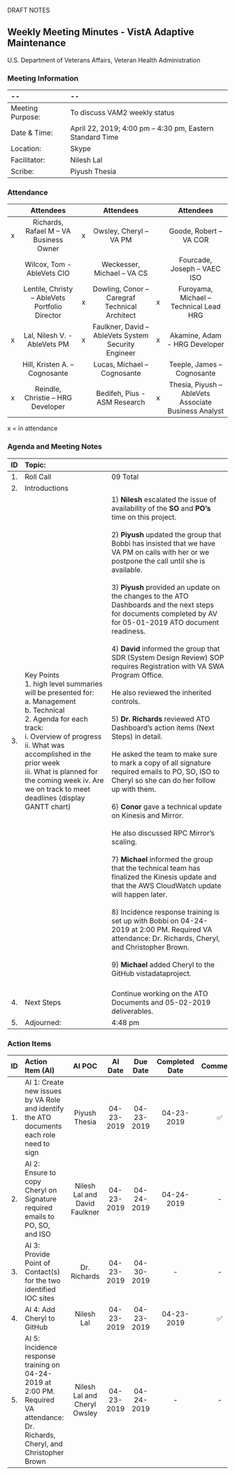 DRAFT NOTES

## Weekly Meeting Minutes  - VistA Adaptive Maintenance
U.S. Department of Veterans Affairs, Veteran Health Administration


### Meeting Information
| -- | -- |
|:---|:---|
| Meeting Purpose: | To discuss VAM2 weekly status  |
| Date & Time: | April 22, 2019; 4:00 pm – 4:30 pm, Eastern Standard Time |
| Location:	| Skype | 
| Facilitator:	| Nilesh Lal |
| Scribe: | Piyush Thesia |


### Attendance

|  | Attendees |  | Attendees	|  | Attendees |
|:---:|:---:|:---:|:---:|:---:|:---:|
| x | Richards, Rafael M – VA Business Owner | x | Owsley, Cheryl – VA PM |  | Goode, Robert – VA COR |
|   | Wilcox, Tom - AbleVets CIO |  | Weckesser, Michael – VA CS |  | Fourcade, Joseph – VAEC ISO |
|  | Lentile, Christy – AbleVets Portfolio Director | x | Dowling, Conor – Caregraf Technical Architect | x | Furoyama, Michael – Technical Lead HRG | 
| x | Lal, Nilesh V. - AbleVets PM | x | Faulkner, David – AbleVets System Security Engineer | x | Akamine, Adam - HRG Developer |
|  | Hill, Kristen A. – Cognosante |  | Lucas, Michael – Cognosante  |  | Teeple, James – Cognosante |
| x | Reindle, Christie – HRG Developer |  | Bedifeh, Pius - ASM Research  | x | Thesia, Piyush – AbleVets Associate Business Analyst |

x = in attendance




### Agenda and Meeting Notes

| ID | Topic: |  |
|:---:|:---|:---|
| 1. | Roll Call | 09 Total |
| 2. | Introductions |  | 
| 3. | Key Points </br> 1.	high level summaries will be presented for: </br> a.	Management </br> b.	Technical </br> 2.	Agenda for each track: </br> i.	Overview of progress </br> ii.	What was accomplished in the prior week </br> iii.	What is planned for the coming week iv.	Are we on track to meet deadlines (display GANTT chart) | 1)	**Nilesh** escalated the issue of availability of the **SO** and **PO’s** time on this project. </br> </br> 2)	**Piyush** updated the group that Bobbi has insisted that we have VA PM on calls with her or we postpone the call until she is available. </br> </br> 3)	**Piyush** provided an update on the changes to the ATO Dashboards and the next steps for documents completed by AV for 05-01-2019 ATO document readiness. </br> </br> 4)	**David** informed the group that SDR (System Design Review) SOP requires Registration with VA SWA Program Office. </br> </br> He also reviewed the inherited controls. </br> </br> 5)	**Dr. Richards** reviewed ATO Dashboard’s action items (Next Steps) in detail. </br> </br> He asked the team to make sure to mark a copy of all signature required emails to PO, SO, ISO to Cheryl so she can do her follow up with them. </br> </br> 6)	**Conor** gave a technical update on Kinesis and Mirror. </br> </br> He also discussed RPC Mirror’s scaling.  </br> </br> 7)	**Michael** informed the group that the technical team has finalized the Kinesis update and that the AWS CloudWatch update will happen later. </br> </br> 8)	Incidence response training is set up with Bobbi on 04-24-2019 at 2:00 PM. Required VA attendance: Dr. Richards, Cheryl, and Christopher Brown. </br> </br> 9)	**Michael** added Cheryl to the GitHub vistadataproject. </br> </br> |
| 4. |	Next Steps | Continue working on the ATO Documents and 05-02-2019 deliverables.   |
| 5. | Adjourned: | 4:48 pm |



### Action Items

| ID | Action Item (AI) | AI POC | AI Date | Due Date | Completed Date | Comments |
|:---:|:---|:---:|:---:|:---:|:---:|:---:|
| 1. | AI 1: Create new issues by VA Role and identify the ATO documents each role need to sign | Piyush Thesia | 04-23-2019 | 04-23-2019 | 04-23-2019| :white_check_mark: | 
| 2. | AI 2:  Ensure to copy Cheryl on Signature required emails to PO, SO, and ISO | Nilesh Lal and </br> David Faulkner | 04-23-2019 | 04-24-2019 | 04-24-2019 | - |
| 3. | AI 3:  Provide Point of Contact(s) for the two identified IOC sites | Dr. Richards | 04-23-2019 | 04-30-2019 | - | - |
| 4. | AI 4:  Add Cheryl to GitHub | Nilesh Lal | 04-23-2019 | 04-23-2019 | 04-23-2019 | :white_check_mark: |
| 5. | AI 5: Incidence response training on 04-24-2019 at 2:00 PM. Required VA attendance: Dr. Richards, Cheryl, and Christopher Brown | Nilesh Lal and Cheryl Owsley | 04-23-2019 | 04-24-2019 | - | - |

